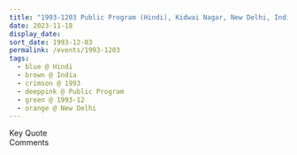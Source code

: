 ```yaml
---
title: "1993-1203 Public Program (Hindi), Kidwai Nagar, New Delhi, India"
date: 2023-11-18
display_date: 
sort_date: 1993-12-03
permalink: /events/1993-1203
tags:
  - blue @ Hindi
  - brown @ India
  - crimson @ 1993
  - deeppink @ Public Program
  - green @ 1993-12
  - orange @ New Delhi 
---
```


<wave-list>
  <list-title color="green" width="75">Key Quote</list-title>
  <list-item color="BlanchedAlmond"  width="200"></list-item>
  <list-item color="Lavender"></list-item>
  <list-item color="BlanchedAlmond"></list-item>
</wave-list>

<br>

<wave-list>
  <list-title color="green" width="75">Comments</list-title>
  <list-item color="BlanchedAlmond"  width="200"></list-item>
  <list-item color="Lavender"></list-item>
  <list-item color="BlanchedAlmond"></list-item>
</wave-list>
